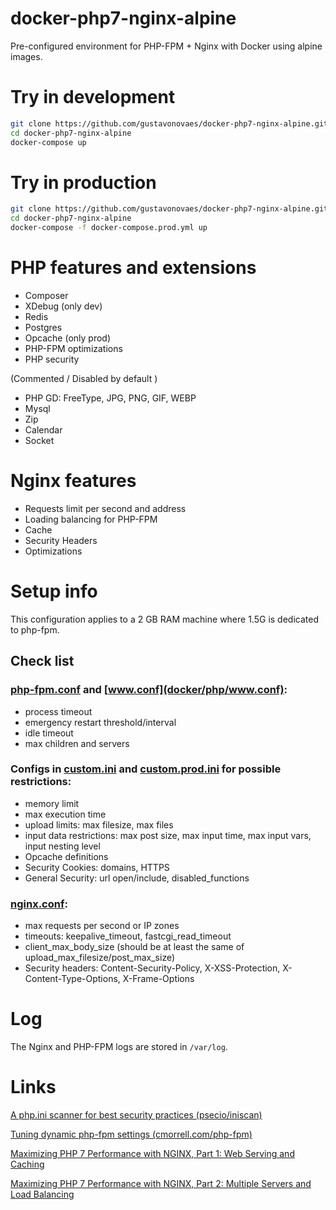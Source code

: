 # docker-php7-nginx-alpine

Pre-configured environment for PHP-FPM + Nginx with Docker using alpine images.

# Try in development

```sh
git clone https://github.com/gustavonovaes/docker-php7-nginx-alpine.git
cd docker-php7-nginx-alpine
docker-compose up 
```

# Try in production

```sh
git clone https://github.com/gustavonovaes/docker-php7-nginx-alpine.git
cd docker-php7-nginx-alpine
docker-compose -f docker-compose.prod.yml up
```

# PHP features and extensions
 - Composer
 - XDebug (only dev)
 - Redis
 - Postgres
 - Opcache (only prod)
 - PHP-FPM optimizations
 - PHP security 

(Commented / Disabled by default )
 - PHP GD: FreeType, JPG, PNG, GIF, WEBP
 - Mysql
 - Zip
 - Calendar
 - Socket

# Nginx features
 - Requests limit per second and address
 - Loading balancing for PHP-FPM
 - Cache
 - Security Headers
 - Optimizations

# Setup info
 This configuration applies to a 2 GB RAM machine where 1.5G is dedicated to php-fpm.

## Check list

### [php-fpm.conf](docker/php/php-fpm.conf) and [www.conf](docker/php/www.conf):
 - process timeout
 - emergency restart threshold/interval
 - idle timeout
 - max children and servers

### Configs in [custom.ini](docker/php/custom.ini) and [custom.prod.ini](docker/php/custom.prod.ini) for possible restrictions:
 - memory limit
 - max execution time
 - upload limits: max filesize, max files
 - input data restrictions: max post size, max input time, max input vars, input nesting level
 - Opcache definitions
 - Security Cookies: domains, HTTPS
 - General Security: url open/include, disabled_functions

### [nginx.conf](docker/nginx/nginx.conf):
   - max requests per second or IP zones
   - timeouts: keepalive_timeout, fastcgi_read_timeout
   - client_max_body_size (should be at least the same of upload_max_filesize/post_max_size)
   - Security headers: Content-Security-Policy, X-XSS-Protection, X-Content-Type-Options, X-Frame-Options

# Log

The Nginx and PHP-FPM logs are stored in `/var/log`.


# Links

[A php.ini scanner for best security practices (psecio/iniscan)](https://github.com/psecio/iniscan)

[Tuning dynamic php-fpm settings (cmorrell.com/php-fpm)](https://cmorrell.com/php-fpm/)

[Maximizing PHP 7 Performance with NGINX, Part 1: Web Serving and Caching](https://www.nginx.com/blog/maximizing-php-7-performance-with-nginx-part-ii-multiple-servers-and-load-balancing/)

[Maximizing PHP 7 Performance with NGINX, Part 2: Multiple Servers and Load Balancing](https://www.nginx.com/blog/maximizing-php-7-performance-with-nginx-part-ii-multiple-servers-and-load-balancing/)
